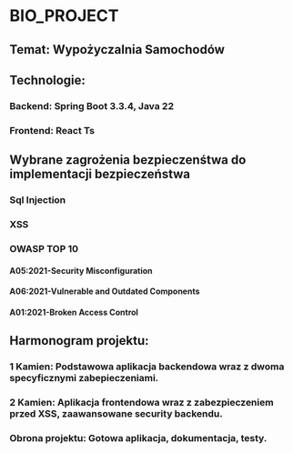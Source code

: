 # BIO_PROJECT

## Temat: Wypożyczalnia Samochodów

## Technologie:
### Backend: Spring Boot 3.3.4, Java 22
### Frontend: React Ts

## Wybrane zagrożenia bezpieczenśtwa do implementacji bezpieczeństwa
### Sql Injection
### XSS
### OWASP TOP 10
#### A05:2021-Security Misconfiguration
#### A06:2021-Vulnerable and Outdated Components
#### A01:2021-Broken Access Control

## Harmonogram projektu:

### 1 Kamien: Podstawowa aplikacja backendowa wraz z dwoma specyficznymi zabepieczeniami.

### 2 Kamien: Aplikacja frontendowa wraz z zabezpieczeniem przed XSS, zaawansowane security backendu.

### Obrona projektu: Gotowa aplikacja, dokumentacja, testy.
